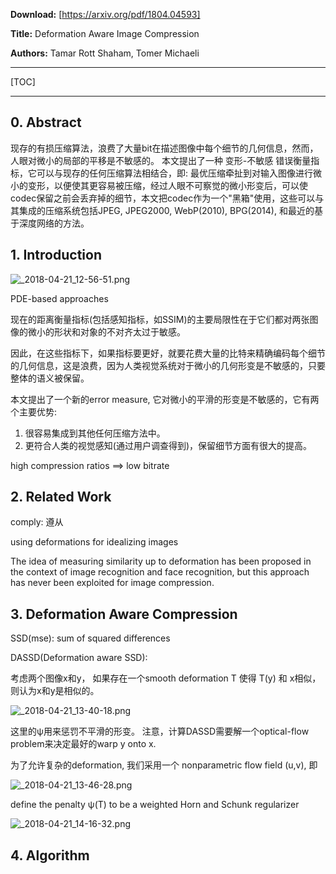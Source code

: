 **Download:**   [https://arxiv.org/pdf/1804.04593]

**Title:**  Deformation Aware Image Compression

**Authors:**    Tamar Rott Shaham, Tomer Michaeli

---

[TOC]

---

## 0. Abstract

现存的有损压缩算法，浪费了大量bit在描述图像中每个细节的几何信息，然而，人眼对微小的局部的平移是不敏感的。 本文提出了一种 变形-不敏感 错误衡量指标，它可以与现存的任何压缩算法相结合，即: 最优压缩牵扯到对输入图像进行微小的变形，以便使其更容易被压缩，经过人眼不可察觉的微小形变后，可以使codec保留之前会丢弃掉的细节，本文把codec作为一个"黑箱"使用，这些可以与其集成的压缩系统包括JPEG, JPEG2000, WebP(2010), BPG(2014), 和最近的基于深度网络的方法。

## 1. Introduction

![_2018-04-21_12-56-51.png](https://a.photo/images/2018/04/21/_2018-04-21_12-56-51.png)

PDE-based approaches

现在的距离衡量指标(包括感知指标，如SSIM)的主要局限性在于它们都对两张图像的微小的形状和对象的不对齐太过于敏感。

因此，在这些指标下，如果指标要更好，就要花费大量的比特来精确编码每个细节的几何信息，这是浪费，因为人类视觉系统对于微小的几何形变是不敏感的，只要整体的语义被保留。

本文提出了一个新的error measure, 它对微小的平滑的形变是不敏感的，它有两个主要优势:

1. 很容易集成到其他任何压缩方法中。
2. 更符合人类的视觉感知(通过用户调查得到)，保留细节方面有很大的提高。


high compression ratios ==> low bitrate

## 2. Related Work

comply: 遵从

using deformations for idealizing images

The idea of measuring similarity up to deformation has been proposed in the context of image recognition and face recognition, but this approach has never been exploited for image compression.


## 3. Deformation Aware Compression

SSD(mse): sum of squared differences


DASSD(Deformation aware SSD):

考虑两个图像x和y， 如果存在一个smooth deformation T 使得 T(y) 和 x相似，则认为x和y是相似的。

![_2018-04-21_13-40-18.png](https://a.photo/images/2018/04/21/_2018-04-21_13-40-18.png)

这里的ψ用来惩罚不平滑的形变。
注意，计算DASSD需要解一个optical-flow problem来决定最好的warp y onto x.

为了允许复杂的deformation, 我们采用一个 nonparametric flow field (u,v), 即

![_2018-04-21_13-46-28.png](https://a.photo/images/2018/04/21/_2018-04-21_13-46-28.png)

define the penalty ψ(T) to be a weighted Horn and Schunk regularizer

![_2018-04-21_14-16-32.png](https://a.photo/images/2018/04/21/_2018-04-21_14-16-32.png)

## 4. Algorithm

